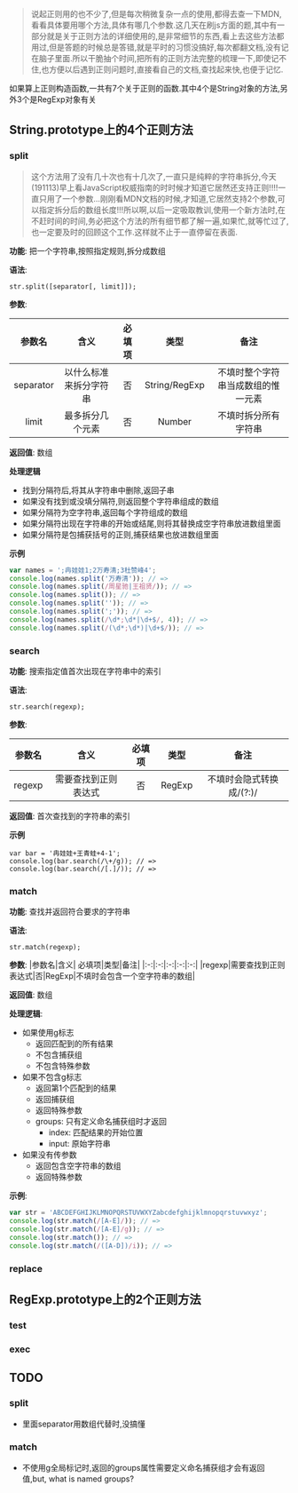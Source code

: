 > 说起正则用的也不少了,但是每次稍微复杂一点的使用,都得去查一下MDN,看看具体要用哪个方法,具体有哪几个参数.这几天在刷js方面的题,其中有一部分就是关于正则方法的详细使用的,是非常细节的东西,看上去这些方法都用过,但是答题的时候总是答错,就是平时的习惯没搞好,每次都翻文档,没有记在脑子里面.所以干脆抽个时间,把所有的正则方法完整的梳理一下,即使记不住,也方便以后遇到正则问题时,直接看自己的文档,查找起来快,也便于记忆.

如果算上正则构造函数,一共有7个关于正则的函数.其中4个是String对象的方法,另外3个是RegExp对象有关

## String.prototype上的4个正则方法

### split
> 这个方法用了没有几十次也有十几次了,一直只是纯粹的字符串拆分,今天(191113)早上看JavaScript权威指南的时时候才知道它居然还支持正则!!!!一直只用了一个参数...刚刚看MDN文档的时候,才知道,它居然支持2个参数,可以指定拆分后的数组长度!!!所以啊,以后一定吸取教训,使用一个新方法时,在不赶时间的时间,务必把这个方法的所有细节都了解一遍,如果忙,就等忙过了,也一定要及时的回顾这个工作.这样就不止于一直停留在表面.

**功能**: 把一个字符串,按照指定规则,拆分成数组

**语法**:
```
str.split([separator[, limit]]);
```

**参数**: 

|参数名|含义| 必填项|类型|备注|
|:-:|:-:|:-:|:-:|:-:|
|separator|以什么标准来拆分字符串|否|String/RegExp|不填时整个字符串当成数组的惟一元素|
|limit|最多拆分几个元素|否|Number|不填时拆分所有字符串| 

**返回值**: 数组

**处理逻辑** 
- 找到分隔符后,将其从字符串中删除,返回子串
- 如果没有找到或没填分隔符,则返回整个字符串组成的数组
- 如果分隔符为空字符串,返回每个字符组成的数组
- 如果分隔符出现在字符串的开始或结尾,则将其替换成空字符串放进数组里面
- 如果分隔符是包捕获括号的正则,捕获结果也放进数组里面
 
**示例**
```javascript
var names = ';冉娃娃1;2万寿清;3杜赞峰4';
console.log(names.split('万寿清')); // =>
console.log(names.split(/周星驰|王祖贤/)); // =>
console.log(names.split()); // =>
console.log(names.split('')); // =>
console.log(names.split(';')); // =>
console.log(names.split(/\d*;\d*|\d+$/, 4)); // =>
console.log(names.split(/(\d*;\d*)|\d+$/)); // =>
```

### search

**功能**: 搜索指定值首次出现在字符串中的索引

**语法**: 
```
str.search(regexp);
```

**参数**:

|参数名|含义| 必填项|类型|备注|
|:-:|:-:|:-:|:-:|:-:|
|regexp|需要查找到正则表达式|否|RegExp|不填时会隐式转换成/(?:)/|

**返回值**: 首次查找到的字符串的索引

**示例** 
```
var bar = '冉娃娃+王青蛙+4-1';
console.log(bar.search(/\+/g)); // =>
console.log(bar.search(/[.]/)); // =>
```

### match
**功能**: 查找并返回符合要求的字符串

**语法**:
```
str.match(regexp);
```

**参数**: 
|参数名|含义| 必填项|类型|备注| |:-:|:-:|:-:|:-:|:-:|
|regexp|需要查找到正则表达式|否|RegExp|不填时会包含一个空字符串的数组|

**返回值**: 数组

**处理逻辑**:

- 如果使用g标志 
  - 返回匹配到的所有结果
  - 不包含捕获组
  - 不包含特殊参数
- 如果不包含g标志
  - 返回第1个匹配到的结果
  - 返回捕获组
  - 返回特殊参数
  - groups: 只有定义命名捕获组时才返回
    - index: 匹配结果的开始位置
    - input: 原始字符串
- 如果没有传参数
  - 返回包含空字符串的数组
  - 返回特殊参数
  
**示例**:
```javascript
var str = 'ABCDEFGHIJKLMNOPQRSTUVWXYZabcdefghijklmnopqrstuvwxyz';
console.log(str.match(/[A-E]/)); // =>
console.log(str.match(/[A-E]/g)); // =>
console.log(str.match()); // =>
console.log(str.match(/([A-D])/i)); // =>
```

### replace


## RegExp.prototype上的2个正则方法


### test


### exec

## TODO
### split
- 里面separator用数组代替时,没搞懂
### match
- 不使用g全局标记时,返回的groups属性需要定义命名捕获组才会有返回值,but, what is
  named groups?
